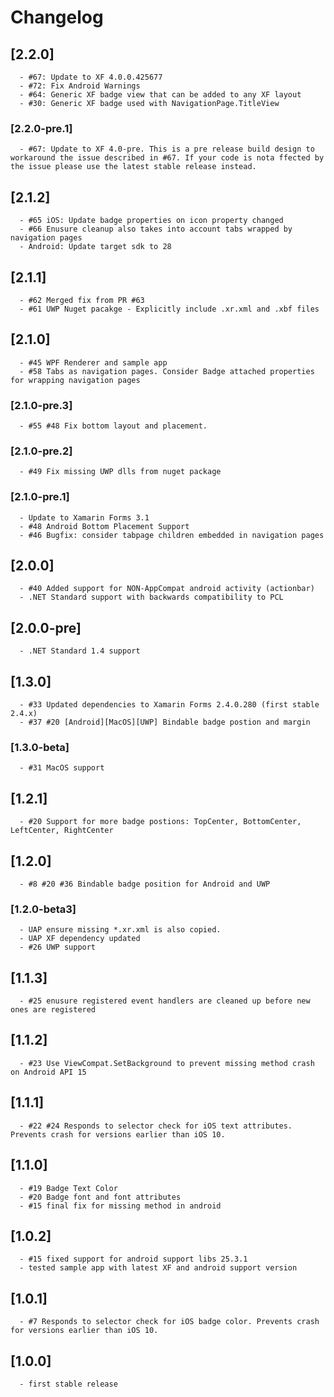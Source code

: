 # Changelog
## [2.2.0] 
      - #67: Update to XF 4.0.0.425677
      - #72: Fix Android Warnings
      - #64: Generic XF badge view that can be added to any XF layout
      - #30: Generic XF badge used with NavigationPage.TitleView
### [2.2.0-pre.1]
      - #67: Update to XF 4.0-pre. This is a pre release build design to workaround the issue described in #67. If your code is nota ffected by the issue please use the latest stable release instead.
## [2.1.2]
      - #65 iOS: Update badge properties on icon property changed
      - #66 Enusure cleanup also takes into account tabs wrapped by navigation pages
      - Android: Update target sdk to 28
## [2.1.1]
      - #62 Merged fix from PR #63
      - #61 UWP Nuget pacakge - Explicitly include .xr.xml and .xbf files
## [2.1.0]
      - #45 WPF Renderer and sample app
      - #58 Tabs as navigation pages. Consider Badge attached properties for wrapping navigation pages
### [2.1.0-pre.3]
      - #55 #48 Fix bottom layout and placement.
### [2.1.0-pre.2]
      - #49 Fix missing UWP dlls from nuget package
### [2.1.0-pre.1]
      - Update to Xamarin Forms 3.1 
      - #48 Android Bottom Placement Support
      - #46 Bugfix: consider tabpage children embedded in navigation pages
## [2.0.0]
      - #40 Added support for NON-AppCompat android activity (actionbar)
      - .NET Standard support with backwards compatibility to PCL
## [2.0.0-pre]
      - .NET Standard 1.4 support
## [1.3.0]
      - #33 Updated dependencies to Xamarin Forms 2.4.0.280 (first stable 2.4.x)
      - #37 #20 [Android][MacOS][UWP] Bindable badge postion and margin
### [1.3.0-beta]
      - #31 MacOS support
## [1.2.1]
      - #20 Support for more badge postions: TopCenter, BottomCenter, LeftCenter, RightCenter
## [1.2.0]
      - #8 #20 #36 Bindable badge position for Android and UWP
### [1.2.0-beta3]
      - UAP ensure missing *.xr.xml is also copied.
      - UAP XF dependency updated
      - #26 UWP support
## [1.1.3]
      - #25 enusure registered event handlers are cleaned up before new ones are registered
## [1.1.2]
      - #23 Use ViewCompat.SetBackground to prevent missing method crash on Android API 15
## [1.1.1]
      - #22 #24 Responds to selector check for iOS text attributes. Prevents crash for versions earlier than iOS 10.
## [1.1.0]
      - #19 Badge Text Color
      - #20 Badge font and font attributes
      - #15 final fix for missing method in android
## [1.0.2]
      - #15 fixed support for android support libs 25.3.1
      - tested sample app with latest XF and android support version
## [1.0.1]
      - #7 Responds to selector check for iOS badge color. Prevents crash for versions earlier than iOS 10.
## [1.0.0]
      - first stable release
